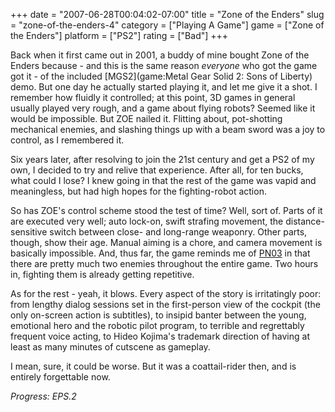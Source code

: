 +++
date = "2007-06-28T00:04:02-07:00"
title = "Zone of the Enders"
slug = "zone-of-the-enders-4"
category = ["Playing A Game"]
game = ["Zone of the Enders"]
platform = ["PS2"]
rating = ["Bad"]
+++

Back when it first came out in 2001, a buddy of mine bought Zone of the Enders because - and this is the same reason <i>everyone</i> who got the game got it - of the included [MGS2](game:Metal Gear Solid 2: Sons of Liberty) demo.  But one day he actually started playing it, and let me give it a shot.  I remember how fluidly it controlled; at this point, 3D games in general usually played very rough, and a game about flying robots?  Seemed like it would be impossible.  But ZOE nailed it.  Flitting about, pot-shotting mechanical enemies, and slashing things up with a beam sword was a joy to control, as I remembered it.

Six years later, after resolving to join the 21st century and get a PS2 of my own, I decided to try and relive that experience.  After all, for ten bucks, what could I lose?  I knew going in that the rest of the game was vapid and meaningless, but had high hopes for the fighting-robot action.

So has ZOE's control scheme stood the test of time?  Well, sort of.  Parts of it are executed very well; auto lock-on, swift strafing movement, the distance-sensitive switch between close- and long-range weaponry.  Other parts, though, show their age.  Manual aiming is a chore, and camera movement is basically impossible.  And, thus far, the game reminds me of [PN03](game:P.N.03) in that there are pretty much two enemies throughout the entire game.  Two hours in, fighting them is already getting repetitive.

As for the rest - yeah, it blows.  Every aspect of the story is irritatingly poor: from lengthy dialog sessions set in the first-person view of the cockpit (the only on-screen action is subtitles), to insipid banter between the young, emotional hero and the robotic pilot program, to terrible and regrettably frequent voice acting, to Hideo Kojima's trademark direction of having at least as many minutes of cutscene as gameplay.

I mean, sure, it could be worse.  But it was a coattail-rider then, and is entirely forgettable now.

<i>Progress: EPS.2</i>